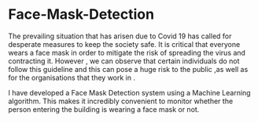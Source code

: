 # Face-Mask-Detection

The prevailing situation that has arisen due to Covid 19 has called for desperate measures to keep the society safe. It is critical that everyone wears a face mask in order to mitigate the risk of spreading the virus and contracting it. However , we can observe that certain individuals do not follow this guideline and this can pose a huge risk to the public ,as well as for the organisations that they work in .

I have developed a Face Mask Detection system using a Machine Learning algorithm. This makes it incredibly convenient to monitor whether the person entering the building is wearing a face mask or not.
